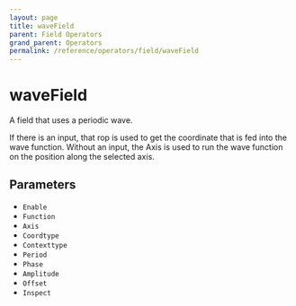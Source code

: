 ```yaml
---
layout: page
title: waveField
parent: Field Operators
grand_parent: Operators
permalink: /reference/operators/field/waveField
---
```


# waveField

A field that uses a periodic wave.

If there is an input, that rop is used to get the coordinate that is fed into the wave function.
Without an input, the Axis is used to run the wave function on the position along the selected axis.

## Parameters

* `Enable`
* `Function`
* `Axis`
* `Coordtype`
* `Contexttype`
* `Period`
* `Phase`
* `Amplitude`
* `Offset`
* `Inspect`
